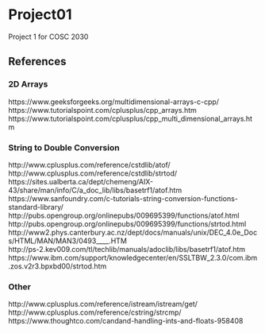 # Project01
Project 1 for COSC 2030
<h2>References</h2>


<h3>2D Arrays</h3>
https://www.geeksforgeeks.org/multidimensional-arrays-c-cpp/
<br>
https://www.tutorialspoint.com/cplusplus/cpp_arrays.htm
<br>
https://www.tutorialspoint.com/cplusplus/cpp_multi_dimensional_arrays.htm



<h3>String to Double Conversion</h3>
http://www.cplusplus.com/reference/cstdlib/atof/
<br>
http://www.cplusplus.com/reference/cstdlib/strtod/
<br>
https://sites.ualberta.ca/dept/chemeng/AIX-43/share/man/info/C/a_doc_lib/libs/basetrf1/atof.htm
<br>
https://www.sanfoundry.com/c-tutorials-string-conversion-functions-standard-library/
<br>
http://pubs.opengroup.org/onlinepubs/009695399/functions/atof.html
<br>
http://pubs.opengroup.org/onlinepubs/009695399/functions/strtod.html
<br>
http://www2.phys.canterbury.ac.nz/dept/docs/manuals/unix/DEC_4.0e_Docs/HTML/MAN/MAN3/0493____.HTM
<br>
http://ps-2.kev009.com/tl/techlib/manuals/adoclib/libs/basetrf1/atof.htm
<br>
https://www.ibm.com/support/knowledgecenter/en/SSLTBW_2.3.0/com.ibm.zos.v2r3.bpxbd00/strtod.htm



<h3>Other</h3>
http://www.cplusplus.com/reference/istream/istream/get/
<br>
http://www.cplusplus.com/reference/cstring/strcmp/
<br>
https://www.thoughtco.com/candand-handling-ints-and-floats-958408
